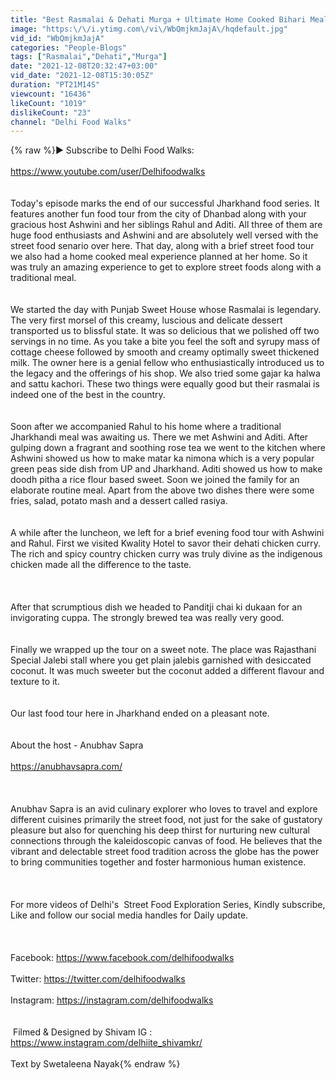 ```yaml
---
title: "Best Rasmalai & Dehati Murga + Ultimate Home Cooked Bihari Meal in Coal City of India"
image: "https:\/\/i.ytimg.com\/vi\/WbQmjkmJajA\/hqdefault.jpg"
vid_id: "WbQmjkmJajA"
categories: "People-Blogs"
tags: ["Rasmalai","Dehati","Murga"]
date: "2021-12-08T20:32:47+03:00"
vid_date: "2021-12-08T15:30:05Z"
duration: "PT21M14S"
viewcount: "16436"
likeCount: "1019"
dislikeCount: "23"
channel: "Delhi Food Walks"
---
```

{% raw %}► Subscribe to Delhi Food Walks: <br /><br /><a rel="nofollow" target="blank" href="https://www.youtube.com/user/Delhifoodwalks">https://www.youtube.com/user/Delhifoodwalks</a><br /><br /><br />Today's episode marks the end of our successful Jharkhand food series. It features another fun food tour from the city of Dhanbad along with your gracious host Ashwini and her siblings Rahul and Aditi. All three of them are huge food enthusiasts and Ashwini and are absolutely well versed with the street food senario over here. That day, along with a brief street food tour we also had a home cooked meal experience planned at her home. So it was truly an amazing experience to get to explore street foods along with a traditional meal. <br /><br /><br />We started the day with Punjab Sweet House whose Rasmalai is legendary. The very first morsel of this creamy, luscious and delicate dessert transported us to blissful state. It was so delicious that we polished off two servings in no time. As you take a bite you feel the soft and syrupy mass of cottage cheese followed by smooth and creamy optimally sweet thickened milk. The owner here is a genial fellow who enthusiastically introduced us to the legacy and the offerings of his shop. We also tried some gajar ka halwa and sattu kachori. These two things were equally good but their rasmalai is indeed one of the best in the country. <br /><br /><br />Soon after we accompanied Rahul to his home where a traditional Jharkhandi meal was awaiting us. There we met Ashwini and Aditi. After gulping down a fragrant and soothing rose tea we went to the kitchen where Ashwini showed us how to make matar ka nimona which is a very popular green peas side dish from UP and Jharkhand. Aditi showed us how to make doodh pitha a rice flour based sweet. Soon we joined the family for an elaborate routine meal. Apart from the above two dishes there were some fries, salad, potato mash and a dessert called rasiya. <br /><br /><br />A while after the luncheon, we left for a brief evening food tour with Ashwini and Rahul. First we visited Kwality Hotel to savor their dehati chicken curry. The rich and spicy country chicken curry was truly divine as the indigenous chicken made all the difference to the taste. <br /><br /><br /><br />After that scrumptious dish we headed to Panditji chai ki dukaan for an invigorating cuppa. The strongly brewed tea was really very good. <br /><br /><br />Finally we wrapped up the tour on a sweet note. The place was Rajasthani Special Jalebi stall where you get plain jalebis garnished with desiccated coconut. It was much sweeter but the coconut added a different flavour and texture to it. <br /><br /><br />Our last food tour here in Jharkhand ended on a pleasant note. <br /><br /><br />About the host - Anubhav Sapra<br /><br /><a rel="nofollow" target="blank" href="https://anubhavsapra.com/">https://anubhavsapra.com/</a><br /><br /> <br /><br />Anubhav Sapra is an avid culinary explorer who loves to travel and explore different cuisines primarily the street food, not just for the sake of gustatory pleasure but also for quenching his deep thirst for nurturing new cultural connections through the kaleidoscopic canvas of food. He believes that the vibrant and delectable street food tradition across the globe has the power to bring communities together and foster harmonious human existence.<br /><br /><br /><br />For more videos of Delhi's  Street Food Exploration Series, Kindly subscribe, Like and follow our social media handles for Daily update.<br /><br /><br /><br />Facebook: <a rel="nofollow" target="blank" href="https://www.facebook.com/delhifoodwalks">https://www.facebook.com/delhifoodwalks</a><br /><br />Twitter: <a rel="nofollow" target="blank" href="https://twitter.com/delhifoodwalks">https://twitter.com/delhifoodwalks</a><br /><br />Instagram: <a rel="nofollow" target="blank" href="https://instagram.com/delhifoodwalks">https://instagram.com/delhifoodwalks</a><br /><br /> <br /> Filmed &amp; Designed by Shivam IG : <a rel="nofollow" target="blank" href="https://www.instagram.com/delhiite_shivamkr/">https://www.instagram.com/delhiite_shivamkr/</a><br /><br />Text by Swetaleena Nayak{% endraw %}
